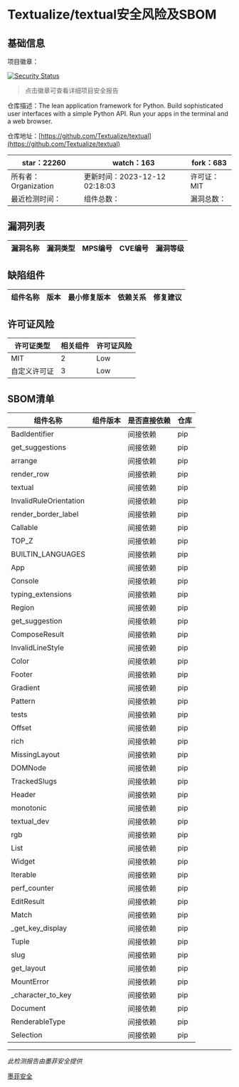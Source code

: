 # Textualize/textual安全风险及SBOM

## 基础信息

项目徽章：

[![Security Status](https://www.murphysec.com/platform3/v31/badge/1734282651562893312.svg)](https://www.murphysec.com/console/report/1734282650908581888/1734282651562893312)

> 点击徽章可查看详细项目安全报告

仓库描述：The lean application framework for Python.  Build sophisticated user interfaces with a simple Python API. Run your apps in the terminal and a web browser.

仓库地址：[https://github.com/Textualize/textual](https://github.com/Textualize/textual)

| star：22260 | watch：163 | fork：683 |
| ----------- | -------------- | ------------ |
| 所有者：Organization | 更新时间：2023-12-12 02:18:03 | 许可证：MIT |
| 最近检测时间： | 组件总数： | 漏洞总数： |




## 漏洞列表

| 漏洞名称 | 漏洞类型 | MPS编号 | CVE编号 | 漏洞等级 |
| ------- | ------ | ------- | ------ | ----- |





## 缺陷组件

| 组件名称 | 版本 | 最小修复版本 | 依赖关系 | 修复建议 |
| -------- | ---- | ------------ | -------- | -------- |





## 许可证风险

| 许可证类型 | 相关组件 | 许可证风险 |
| ---------- | -------- | ---------- |
|MIT|2|Low|
|自定义许可证|3|Low|




## SBOM清单

| 组件名称 | 组件版本 | 是否直接依赖 | 仓库 |
| -------- | -------- | ------------ | ---- |
|BadIdentifier||间接依赖|pip|
|get_suggestions||间接依赖|pip|
|arrange||间接依赖|pip|
|render_row||间接依赖|pip|
|textual||间接依赖|pip|
|InvalidRuleOrientation||间接依赖|pip|
|render_border_label||间接依赖|pip|
|Callable||间接依赖|pip|
|TOP_Z||间接依赖|pip|
|BUILTIN_LANGUAGES||间接依赖|pip|
|App||间接依赖|pip|
|Console||间接依赖|pip|
|typing_extensions||间接依赖|pip|
|Region||间接依赖|pip|
|get_suggestion||间接依赖|pip|
|ComposeResult||间接依赖|pip|
|InvalidLineStyle||间接依赖|pip|
|Color||间接依赖|pip|
|Footer||间接依赖|pip|
|Gradient||间接依赖|pip|
|Pattern||间接依赖|pip|
|tests||间接依赖|pip|
|Offset||间接依赖|pip|
|rich||间接依赖|pip|
|MissingLayout||间接依赖|pip|
|DOMNode||间接依赖|pip|
|TrackedSlugs||间接依赖|pip|
|Header||间接依赖|pip|
|monotonic||间接依赖|pip|
|textual_dev||间接依赖|pip|
|rgb||间接依赖|pip|
|List||间接依赖|pip|
|Widget||间接依赖|pip|
|Iterable||间接依赖|pip|
|perf_counter||间接依赖|pip|
|EditResult||间接依赖|pip|
|Match||间接依赖|pip|
|_get_key_display||间接依赖|pip|
|Tuple||间接依赖|pip|
|slug||间接依赖|pip|
|get_layout||间接依赖|pip|
|MountError||间接依赖|pip|
|_character_to_key||间接依赖|pip|
|Document||间接依赖|pip|
|RenderableType||间接依赖|pip|
|Selection||间接依赖|pip|


------

*此检测报告由墨菲安全提供*

[墨菲安全](www.murphysec.com)